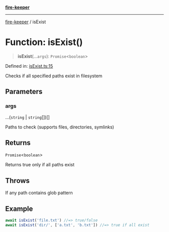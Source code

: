 [**fire-keeper**](../README.md)

***

[fire-keeper](../README.md) / isExist

# Function: isExist()

> **isExist**(...`args`): `Promise`\<`boolean`\>

Defined in: [isExist.ts:15](https://github.com/phonowell/fire-keeper/blob/main/src/isExist.ts#L15)

Checks if all specified paths exist in filesystem

## Parameters

### args

...(`string` \| `string`[])[]

Paths to check (supports files, directories, symlinks)

## Returns

`Promise`\<`boolean`\>

Returns true only if all paths exist

## Throws

If any path contains glob pattern

## Example

```ts
await isExist('file.txt') //=> true/false
await isExist('dir/', ['a.txt', 'b.txt']) //=> true if all exist
```
